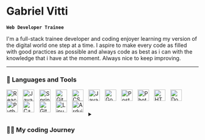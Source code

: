 # Gabriel Vitti

**`Web Developer Trainee`**

I'm a full-stack trainee developer and coding enjoyer learning my version of the digital world one step at a time. I aspire to make every code as filled with good practices as possible and always code as best as i can with the knowledge that i have at the moment. Always nice to keep improving.

---

### 🧰 Languages and Tools

<img align="left" alt="React" width="30px" style="padding-right:10px;" src="https://cdn.jsdelivr.net/gh/devicons/devicon/icons/react/react-original.svg" />
<img align="left" alt="Java" width="30px" style="padding-right:10px;" src="https://cdn.jsdelivr.net/gh/devicons/devicon/icons/java/java-original.svg"/>
<img align="left" alt="Spring" width="30px" style="padding-right:10px;" src="https://cdn.jsdelivr.net/gh/devicons/devicon/icons/spring/spring-original.svg" />
<img align="left" alt="Git" width="30px" style="padding-right:10px;" src="https://cdn.jsdelivr.net/gh/devicons/devicon/icons/git/git-original.svg" />
<img align="left" alt="CSS" width="30px" style="padding-right:10px;" src="https://cdn.jsdelivr.net/gh/devicons/devicon/icons/css3/css3-plain.svg" />
<img align="left" alt="JavaScript" width="30px" style="padding-right:10px;" src="https://cdn.jsdelivr.net/gh/devicons/devicon/icons/javascript/javascript-plain.svg" />
<img align="left" alt="Go" width="30px" style="padding-right:10px;" src="https://cdn.jsdelivr.net/gh/devicons/devicon/icons/go/go-original.svg" />
<img align="left" alt="Postgresql" width="30px" style="padding-right:10px;" src="https://cdn.jsdelivr.net/gh/devicons/devicon/icons/postgresql/postgresql-original-wordmark.svg" />
<img align="left" alt="Photoshop" width="30px" style="padding-right:10px;" src="https://cdn.jsdelivr.net/gh/devicons/devicon/icons/photoshop/photoshop-line.svg" />      <img align="left" alt="HTML" width="30px" style="padding-right:10px;" src="https://cdn.jsdelivr.net/gh/devicons/devicon/icons/html5/html5-plain.svg" />
<img align="left" alt="Docker" width="30px" style="padding-right:10px;" src="https://cdn.jsdelivr.net/gh/devicons/devicon/icons/docker/docker-original-wordmark.svg" />
<img align="left" alt="Python" width="30px" style="padding-right:10px;" src="https://cdn.jsdelivr.net/gh/devicons/devicon/icons/python/python-plain.svg" />
<img align="left" alt="C++" width="30px" style="padding-right:10px;" src="https://cdn.jsdelivr.net/gh/devicons/devicon/icons/cplusplus/cplusplus-line.svg" />
<img align="left" alt="GitHub" width="30px" style="padding-right:10px;" src="https://cdn.jsdelivr.net/gh/devicons/devicon/icons/github/github-original.svg" />
<img align="left" alt="Linux" width="30px" style="padding-right:10px;" src="https://cdn.jsdelivr.net/gh/devicons/devicon/icons/linux/linux-original.svg" />
<img align="left" alt="Arduino" width="30px" style="padding-right:10px;" src="https://cdn.jsdelivr.net/gh/devicons/devicon/icons/arduino/arduino-plain-wordmark.svg" />  
<br />

#

<details>
 <summary><h3>👨‍💻 My coding Journey</h3></summary>
    I started my coding journey as an automation engineering student, where i learned how few coding automation engineerings actually learn. After falling in love with the small amount of programming classes that I had, decided to keep on learning through online courses, and lots of googling.
    After searching for new content all over the internet I was blessed enough to find a trainee program at CWI Software, where my coding journey trully took a turn for the best. There I was able to lear full-stack developing using spring and react to develop a new project every day, sometimes by myself and sometimes with a group of other trainees, who i have the utmost respect for and thank for having the opportunity to work with.

#
<picture>
  <source media="(prefers-color-scheme: dark)" srcset="https://raw.githubusercontent.com/v1tti/v1tti/output/github-contribution-grid-snake-dark.svg%22%3E
  <source media="(prefers-color-scheme: light)" srcset="https://raw.githubusercontent.com/v1tti/v1tti/output/github-contribution-grid-snake.svg%22%3E
  <img alt="github contribution grid snake animation" src="https://raw.githubusercontent.com/v1tti/v1tti/output/github-contribution-grid-snake.svg%22%3E
</picture>
